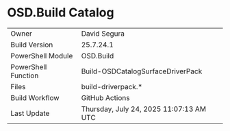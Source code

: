 ﻿# OSD.Build Catalog

| | |
|-|-|
| Owner | David Segura |
| Build Version | 25.7.24.1 |
| PowerShell Module | OSD.Build |
| PowerShell Function | Build-OSDCatalogSurfaceDriverPack |
| Files | build-driverpack.* |
| Build Workflow | GitHub Actions |
| Last Update | Thursday, July 24, 2025 11:07:13 AM UTC |
